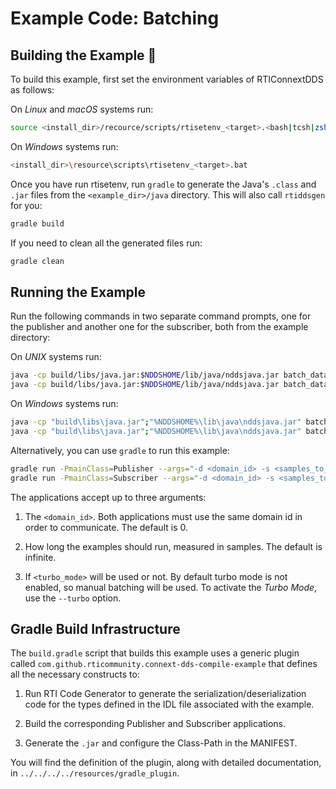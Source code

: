 # Example Code: Batching

## Building the Example :wrench:

To build this example, first set the environment variables of RTIConnextDDS
as follows:

On *Linux* and *macOS* systems run:

```sh
source <install_dir>/recource/scripts/rtisetenv_<target>.<bash|tcsh|zsh>
```

On *Windows* systems run:

```sh
<install_dir>\resource\scripts\rtisetenv_<target>.bat
```

Once you have run rtisetenv, run `gradle` to generate the Java's `.class`
and `.jar` files from the `<example_dir>/java` directory. This will also call
`rtiddsgen` for you:

```sh
gradle build
```

If you need to clean all the generated files run:

```sh
gradle clean
```

## Running the Example

Run the following commands in two separate command prompts, one for the
publisher and another one for the subscriber, both from the example directory:

On *UNIX* systems run:

```sh
java -cp build/libs/java.jar:$NDDSHOME/lib/java/nddsjava.jar batch_dataPublisher -d <domain_id> -s <samples_to_send> --turbo
java -cp build/libs/java.jar:$NDDSHOME/lib/java/nddsjava.jar batch_dataSubscriber -d <domain_id> -s <samples_to_receive> --turbo
```

On *Windows* systems run:

```sh
java -cp "build\libs\java.jar";"%NDDSHOME%\lib\java\nddsjava.jar" batch_dataPublisher <domain_id> <turbo_mode> <samples_to_send>
java -cp "build\libs\java.jar";"%NDDSHOME%\lib\java\nddsjava.jar" batch_dataSubscriber <domain_id> <turbo_mode> <sleep_periods>
```

Alternatively, you can use `gradle` to run this example:

```sh
gradle run -PmainClass=Publisher --args="-d <domain_id> -s <samples_to_send> --turbo"
gradle run -PmainClass=Subscriber --args="-d <domain_id> -s <samples_to_receive> --turbo"
```

The applications accept up to three arguments:

1.  The `<domain_id>`. Both applications must use the same domain id in order to
communicate. The default is 0.

2.  How long the examples should run, measured in samples. The default is
    infinite.

3.  If `<turbo_mode>` will be used or not. By default turbo mode is
not enabled, so manual batching will be used. To activate the *Turbo Mode*, use
the `--turbo` option.

## Gradle Build Infrastructure

The `build.gradle` script that builds this example uses a generic plugin called
`com.github.rticommunity.connext-dds-compile-example` that defines all the
necessary constructs to:

1.  Run RTI Code Generator to generate the serialization/deserialization code
    for the types defined in the IDL file associated with the example.

2.  Build the corresponding Publisher and Subscriber applications.

3.  Generate the `.jar` and configure the Class-Path in the MANIFEST.

You will find the definition of the plugin, along with detailed
documentation, in `../../../../resources/gradle_plugin`.

